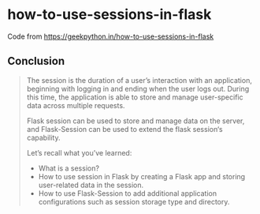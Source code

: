 # how-to-use-sessions-in-flask

Code from https://geekpython.in/how-to-use-sessions-in-flask

## Conclusion

> The session is the duration of a user’s interaction with an application, beginning with logging in and ending when the user logs out. During this time, the application is able to store and manage user-specific data across multiple requests.
>
> Flask session can be used to store and manage data on the server, and Flask-Session can be used to extend the flask session‘s capability.
>
> Let’s recall what you’ve learned:
>
> - What is a session?
> - How to use session in Flask by creating a Flask app and storing user-related data in the session.
> - How to use Flask-Session to add additional application configurations such as session storage type and directory.
